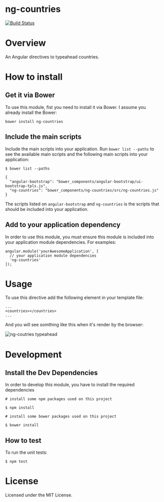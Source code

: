 ng-countries
============

[![Build Status](https://travis-ci.org/muhammadghazali/ng-countries.png?branch=master)](https://travis-ci.org/muhammadghazali/ng-countries)

# Overview

An Angular directives to typeahead countries.

# How to install

## Get it via Bower

To use this module, fist you need to install it via Bower. I assume you already install the Bower:

```
bower install ng-countries
```

## Include the main scripts

Include the main scripts into your application. Run `bower list --paths` to see the available main scripts and the following main scripts into your application:

```
$ bower list --paths

{
  "angular-bootstrap": "bower_components/angular-bootstrap/ui-bootstrap-tpls.js",
  "ng-countries": "bower_components/ng-countries/src/ng-countries.js"
}

```

The scripts listed on `angular-bootstrap` and `ng-countries` is the scripts that should be included into your application.

## Add to your application dependency

In order to use this module, you must ensure this module is included into your application module dependencies. For examples:

```
angular.module('yourAwesomeApplication', [
  // your application module dependencies
  'ng-countries'
]);
```

# Usage

To use this directive add the following element in your template file:

```
...
<countries></countries>
...

```

And you will see somthing like this when it's render by the browser:

![ng-coutries typeahead](https://dl.dropboxusercontent.com/u/5877351/ng-coutries-typeahead.gif)

# Development

## Install the Dev Dependencies

In order to develop this module, you have to install the required dependencies

```
# install some npm packages used on this project

$ npm install

# install some bower packages used on this project

$ bower install
```

## How to test

To run the unit tests:

```
$ npm test
```

# License

Licensed under the MIT License.